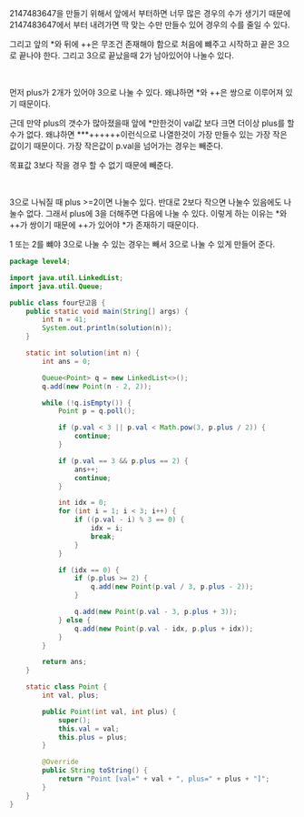 2147483647을 만들기 위해서 앞에서 부터하면 너무 많은 경우의 수가 생기기 때문에 2147483647에서 부터 내려가면 딱 맞는 수만 만들수 있어 경우의 수를 줄일 수 있다.

그리고 앞의 *와 뒤에 ++은 무조건 존재해야 함으로 처음에 뺴주고 시작하고 끝은 3으로 끝나야 한다. 그리고 3으로 끝났을때 2가 남아있어야 나눌수 있다.

<br/>

먼저 plus가 2개가 있어야 3으로 나눌 수 있다. 왜냐하면 *와 ++은 쌍으로 이루어져 있기 때문이다.

근데 만약 plus의 갯수가 많아졌을때 앞에 *만한것이 val값 보다 크면 더이상 plus를 할수가 없다. 왜냐하면 ***++++++이런식으로 나열한것이 가장 만들수 있는 가장 작은 값이기 때문이다. 가장 작은값이 p.val을 넘어가는 경우는 빼준다.

목표값 3보다 작을 경우 할 수 없기 때문에 빼준다.

<br/>

3으로 나눠질 때 plus >=2이면 나눌수 있다. 반대로 2보다 작으면 나눌수 있음에도 나눌수 없다. 그래서 plus에 3을 더해주면 다음에 나눌 수 있다. 이렇게 하는 이유는 *와 ++가 쌍이기 때문에 ++가 있어야 *가 존재하기 때문이다.

1 또는 2를 뺴야 3으로 나눌 수 있는 경우는 빼서 3으로 나눌 수 있게 만들어 준다.



```java
package level4;

import java.util.LinkedList;
import java.util.Queue;

public class four단고음 {
	public static void main(String[] args) {
		int n = 41;
		System.out.println(solution(n));
	}

	static int solution(int n) {
		int ans = 0;

		Queue<Point> q = new LinkedList<>();
		q.add(new Point(n - 2, 2));

		while (!q.isEmpty()) {
			Point p = q.poll();

			if (p.val < 3 || p.val < Math.pow(3, p.plus / 2)) {
				continue;
			}

			if (p.val == 3 && p.plus == 2) {
				ans++;
				continue;
			}

			int idx = 0;
			for (int i = 1; i < 3; i++) {
				if ((p.val - i) % 3 == 0) {
					idx = i;
					break;
				}
			}

			if (idx == 0) {
				if (p.plus >= 2) {
					q.add(new Point(p.val / 3, p.plus - 2));
				}

				q.add(new Point(p.val - 3, p.plus + 3));
			} else {
				q.add(new Point(p.val - idx, p.plus + idx));
			}
		}

		return ans;
	}

	static class Point {
		int val, plus;

		public Point(int val, int plus) {
			super();
			this.val = val;
			this.plus = plus;
		}

		@Override
		public String toString() {
			return "Point [val=" + val + ", plus=" + plus + "]";
		}
	}
}
```


